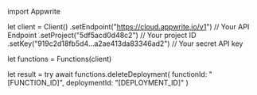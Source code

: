 import Appwrite

let client = Client()
    .setEndpoint("https://cloud.appwrite.io/v1") // Your API Endpoint
    .setProject("5df5acd0d48c2") // Your project ID
    .setKey("919c2d18fb5d4...a2ae413da83346ad2") // Your secret API key

let functions = Functions(client)

let result = try await functions.deleteDeployment(
    functionId: &quot;[FUNCTION_ID]&quot;,
    deploymentId: &quot;[DEPLOYMENT_ID]&quot;
)

